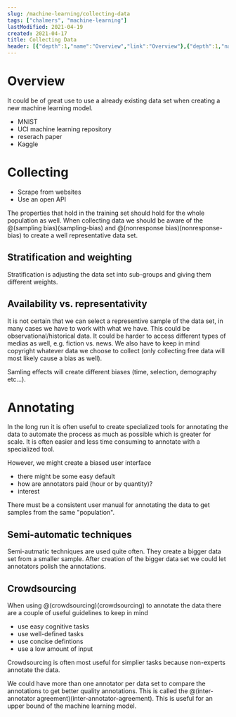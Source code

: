 ```yaml
---
slug: /machine-learning/collecting-data
tags: ["chalmers", "machine-learning"]
lastModified: 2021-04-19
created: 2021-04-17
title: Collecting Data
header: [{"depth":1,"name":"Overview","link":"Overview"},{"depth":1,"name":"Collecting","link":"Collecting"},{"depth":2,"name":"Stratification and weighting","link":"Stratification-and-weighting"},{"depth":2,"name":"Availability vs. representativity","link":"Availability-vs.-representativity"},{"depth":1,"name":"Annotating","link":"Annotating"},{"depth":2,"name":"Semi-automatic techniques","link":"Semi-automatic-techniques"},{"depth":2,"name":"Crowdsourcing","link":"Crowdsourcing"}]
---
```


# Overview

It could be of great use to use a already existing data set when creating a new machine learning model.

- MNIST
- UCI machine learning repository
- reserach paper
- Kaggle

# Collecting

- Scrape from websites
- Use an open API

The properties that hold in the training set should hold for the whole population as well. When collecting data we should be aware of the @(sampling bias)(sampling-bias) and @(nonresponse bias)(nonresponse-bias) to create a well representative data set.

## Stratification and weighting
Stratification is adjusting the data set into sub-groups and giving them different weights.

## Availability vs. representativity
It is not certain that we can select a representive sample of the data set, in many cases we have to work with what we have. This could be observational/historical data. It could be harder to access different types of medias as well, e.g. fiction vs. news. We also have to keep in mind copyright whatever data we choose to collect (only collecting free data will most likely cause a bias as well).

Samling effects will create different biases (time, selection, demography etc...).

# Annotating
In the long run it is often useful to create specialized tools for annotating the data to automate the process as much as possible which is greater for scale. It is often easier and less time consuming to annotate with a specialized tool.

However, we might create a biased user interface
- there might be some easy default
- how are annotators paid (hour or by quantity)?
- interest

There must be a consistent user manual for annotating the data to get samples from the same "population".

## Semi-automatic techniques
Semi-autmatic techniques are used quite often. They create a bigger data set from a smaller sample. After creation of the bigger data set we could let annotators polish the annotations.

## Crowdsourcing
When using @(crowdsourcing)(crowdsourcing) to annotate the data there are a couple of useful guidelines to keep in mind

- use easy cognitive tasks
- use well-defined tasks
- use concise defintions
- use a low amount of input

Crowdsourcing is often most useful for simplier tasks because non-experts annotate the data.

We could have more than one annotator per data set to compare the annotations to get better quality annotations. This is called the @(inter-annotator agreement)(inter-annotator-agreement). This is useful for an upper bound of the machine learning model.

